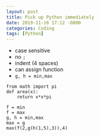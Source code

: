 ```yaml
---
layout: post
title: Pick up Python immediately
date: 2019-11-16 17:12 -0800
categories: Coding
tags: [Python]
---
```


* case sensitive
* no `;`
* indent (4 spaces)
* can assign function
* `g, h = min,max`


```
from math import pi
def area(x):
    return x*x*pi
```

```
f = min
f = max
g, h = min,max
max = g
max(f(2,g(h(1,5),3)),4)
```
